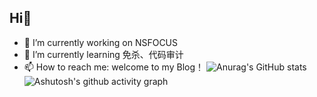## Hi👋
- 🔭 I’m currently working on NSFOCUS
- 🌱 I’m currently learning 免杀、代码审计
- 📫 How to reach me: welcome to my Blog！
![Anurag's GitHub stats](https://github-readme-stats.vercel.app/api?username=qing3feng)
![Ashutosh's github activity graph](https://github-readme-activity-graph.vercel.app/graph?username=qing3feng)
<!--
**qing3feng/qing3feng** is a ✨ _special_ ✨ repository because its `README.md` (this file) appears on your GitHub profile.

Here are some ideas to get you started:

- 🔭 I’m currently working on ...
- 🌱 I’m currently learning ...
- 👯 I’m looking to collaborate on ...
- 🤔 I’m looking for help with ...
- 💬 Ask me about ...
- 📫 How to reach me: ...
- 😄 Pronouns: ...
- ⚡ Fun fact: ...
-->

